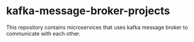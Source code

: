 # kafka-message-broker-projects
This repository contains microservices that uses kafka message broker to communicate with each other.
